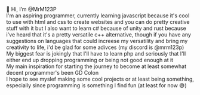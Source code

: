 👋 Hi, I’m @MrM123P<br> 
I'm an aspiring programmer, currently learning javascript because it's cool to use with html and css to create websites and you can do pretty creative stuff with it but I also want to learn c# because of unity and rust because i've heard that it's a pretty versatile c++ alternative, though if you have any suggestions on languages that could increese my versatility and bring my creativity to life, i'd be glad for some adivces (my discord is @mrm123p)<br>
My biggest fear is jokingly that I'll have to learn php and seriously that I'll either end up dropping programming or being not good enough at it<br>
My main inspiration for starting the journey to become at least somewhat decent programmer's been GD Colon<br>
I hope to see myslef making some cool projects or at least being something, especially since programming is something I find fun (at least for now 😅)<br>


<!---
MrM123P/MrM123P is a ✨ special ✨ repository because its `README.md` (this file) appears on your GitHub profile.
You can click the Preview link to take a look at your changes.
--->

